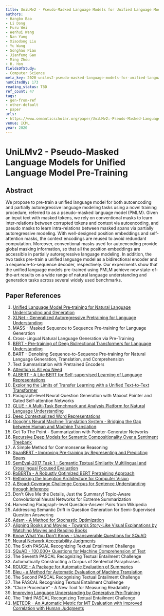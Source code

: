 ```yaml
---
title: UniLMv2 - Pseudo-Masked Language Models for Unified Language Model Pre-Training
authors:
- Hangbo Bao
- Li Dong
- Furu Wei
- Wenhui Wang
- Nan Yang
- Xiaodong Liu
- Yu Wang
- Songhao Piao
- Jianfeng Gao
- Ming Zhou
- H. Hon
fieldsOfStudy:
- Computer Science
meta_key: 2020-unilmv2-pseudo-masked-language-models-for-unified-language-model-pre-training
numCitedBy: 173
reading_status: TBD
ref_count: 47
tags:
- gen-from-ref
- other-default
- paper
urls:
- https://www.semanticscholar.org/paper/UniLMv2:-Pseudo-Masked-Language-Models-for-Unified-Bao-Dong/f64e1d6bc13aae99aab5449fc9ae742a9ba7761e?sort=total-citations
venue: ICML
year: 2020
---
```


# UniLMv2 - Pseudo-Masked Language Models for Unified Language Model Pre-Training

## Abstract

We propose to pre-train a unified language model for both autoencoding and partially autoregressive language modeling tasks using a novel training procedure, referred to as a pseudo-masked language model (PMLM). Given an input text with masked tokens, we rely on conventional masks to learn inter-relations between corrupted tokens and context via autoencoding, and pseudo masks to learn intra-relations between masked spans via partially autoregressive modeling. With well-designed position embeddings and self-attention masks, the context encodings are reused to avoid redundant computation. Moreover, conventional masks used for autoencoding provide global masking information, so that all the position embeddings are accessible in partially autoregressive language modeling. In addition, the two tasks pre-train a unified language model as a bidirectional encoder and a sequence-to-sequence decoder, respectively. Our experiments show that the unified language models pre-trained using PMLM achieve new state-of-the-art results on a wide range of natural language understanding and generation tasks across several widely used benchmarks.

## Paper References

1. [Unified Language Model Pre-training for Natural Language Understanding and Generation](2019-unified-language-model-pre-training-for-natural-language-understanding-and-generation)
2. [XLNet - Generalized Autoregressive Pretraining for Language Understanding](2019-xlnet-generalized-autoregressive-pretraining-for-language-understanding)
3. MASS - Masked Sequence to Sequence Pre-training for Language Generation
4. Cross-Lingual Natural Language Generation via Pre-Training
5. [BERT - Pre-training of Deep Bidirectional Transformers for Language Understanding](2019-bert.md)
6. BART - Denoising Sequence-to-Sequence Pre-training for Natural Language Generation, Translation, and Comprehension
7. Text Summarization with Pretrained Encoders
8. [Attention is All you Need](2017-transformer.md)
9. [ALBERT - A Lite BERT for Self-supervised Learning of Language Representations](2020-albert-a-lite-bert-for-self-supervised-learning-of-language-representations)
10. [Exploring the Limits of Transfer Learning with a Unified Text-to-Text Transformer](2020-exploring-the-limits-of-transfer-learning-with-a-unified-text-to-text-transformer)
11. Paragraph-level Neural Question Generation with Maxout Pointer and Gated Self-attention Networks
12. [GLUE - A Multi-Task Benchmark and Analysis Platform for Natural Language Understanding](2018-glue-a-multi-task-benchmark-and-analysis-platform-for-natural-language-understanding)
13. [Deep Contextualized Word Representations](2018-deep-contextualized-word-representations)
14. [Google's Neural Machine Translation System - Bridging the Gap between Human and Machine Translation](2016-google-s-neural-machine-translation-system-bridging-the-gap-between-human-and-machine-translation)
15. Get To The Point - Summarization with Pointer-Generator Networks
16. [Recursive Deep Models for Semantic Compositionality Over a Sentiment Treebank](2013-recursive-deep-models-for-semantic-compositionality-over-a-sentiment-treebank)
17. A Simple Method for Commonsense Reasoning
18. [SpanBERT - Improving Pre-training by Representing and Predicting Spans](2020-spanbert-improving-pre-training-by-representing-and-predicting-spans)
19. [SemEval-2017 Task 1 - Semantic Textual Similarity Multilingual and Crosslingual Focused Evaluation](2017-semeval-2017-task-1-semantic-textual-similarity-multilingual-and-crosslingual-focused-evaluation)
20. [RoBERTa - A Robustly Optimized BERT Pretraining Approach](2019-roberta-a-robustly-optimized-bert-pretraining-approach)
21. [Rethinking the Inception Architecture for Computer Vision](2016-rethinking-the-inception-architecture-for-computer-vision)
22. [A Broad-Coverage Challenge Corpus for Sentence Understanding through Inference](2018-a-broad-coverage-challenge-corpus-for-sentence-understanding-through-inference)
23. Don't Give Me the Details, Just the Summary! Topic-Aware Convolutional Neural Networks for Extreme Summarization
24. Harvesting Paragraph-level Question-Answer Pairs from Wikipedia
25. Addressing Semantic Drift in Question Generation for Semi-Supervised Question Answering
26. [Adam - A Method for Stochastic Optimization](2015-adam-a-method-for-stochastic-optimization)
27. [Aligning Books and Movies - Towards Story-Like Visual Explanations by Watching Movies and Reading Books](2015-aligning-books-and-movies-towards-story-like-visual-explanations-by-watching-movies-and-reading-books)
28. [Know What You Don't Know - Unanswerable Questions for SQuAD](2018-know-what-you-don-t-know-unanswerable-questions-for-squad)
29. [Neural Network Acceptability Judgments](2019-neural-network-acceptability-judgments)
30. The Sixth PASCAL Recognizing Textual Entailment Challenge
31. [SQuAD - 100,000+ Questions for Machine Comprehension of Text](2016-squad-100-000-questions-for-machine-comprehension-of-text)
32. The Seventh PASCAL Recognizing Textual Entailment Challenge
33. Automatically Constructing a Corpus of Sentential Paraphrases
34. [ROUGE - A Package for Automatic Evaluation of Summaries](2004-rouge-a-package-for-automatic-evaluation-of-summaries)
35. [Bleu - a Method for Automatic Evaluation of Machine Translation](2002-bleu-a-method-for-automatic-evaluation-of-machine-translation)
36. The Second PASCAL Recognising Textual Entailment Challenge
37. The PASCAL Recognising Textual Entailment Challenge
38. “Cloze Procedure” - A New Tool for Measuring Readability
39. [Improving Language Understanding by Generative Pre-Training](2018-improving-language-understanding-by-generative-pre-training)
40. The Third PASCAL Recognizing Textual Entailment Challenge
41. [METEOR - An Automatic Metric for MT Evaluation with Improved Correlation with Human Judgments](2005-meteor-an-automatic-metric-for-mt-evaluation-with-improved-correlation-with-human-judgments)
